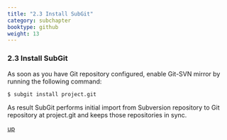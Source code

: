 ```yaml
---
title: "2.3 Install SubGit"
category: subchapter
booktype: github
weight: 13
---
```


### 2.3 Install SubGit

As soon as you have Git repository configured, enable Git-SVN mirror by running the following command:

    $ subgit install project.git
	
As result SubGit performs initial import from Subversion repository to Git repository at project.git and keeps those repositories in sync.

[up](#up)